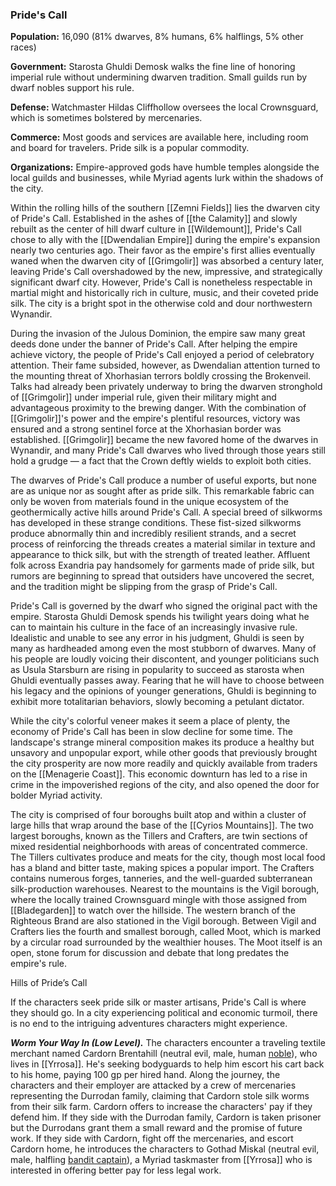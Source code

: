 ### Pride's Call

**Population:** 16,090 (81% dwarves, 8% humans, 6% halflings, 5% other races)

**Government:** Starosta Ghuldi Demosk walks the fine line of honoring imperial rule without undermining dwarven tradition. Small guilds run by dwarf nobles support his rule.

**Defense:** Watchmaster Hildas Cliffhollow oversees the local Crownsguard, which is sometimes bolstered by mercenaries.

**Commerce:** Most goods and services are available here, including room and board for travelers. Pride silk is a popular commodity.

**Organizations:** Empire-approved gods have humble temples alongside the local guilds and businesses, while Myriad agents lurk within the shadows of the city.

Within the rolling hills of the southern [[Zemni Fields]] lies the dwarven city of Pride's Call. Established in the ashes of [[the Calamity]] and slowly rebuilt as the center of hill dwarf culture in [[Wildemount]], Pride's Call chose to ally with the [[Dwendalian Empire]] during the empire's expansion nearly two centuries ago. Their favor as the empire's first allies eventually waned when the dwarven city of [[Grimgolir]] was absorbed a century later, leaving Pride's Call overshadowed by the new, impressive, and strategically significant dwarf city. However, Pride's Call is nonetheless respectable in martial might and historically rich in culture, music, and their coveted pride silk. The city is a bright spot in the otherwise cold and dour northwestern Wynandir.

During the invasion of the Julous Dominion, the empire saw many great deeds done under the banner of Pride's Call. After helping the empire achieve victory, the people of Pride's Call enjoyed a period of celebratory attention. Their fame subsided, however, as Dwendalian attention turned to the mounting threat of Xhorhasian terrors boldly crossing the Brokenveil. Talks had already been privately underway to bring the dwarven stronghold of [[Grimgolir]] under imperial rule, given their military might and advantageous proximity to the brewing danger. With the combination of [[Grimgolir]]'s power and the empire's plentiful resources, victory was ensured and a strong sentinel force at the Xhorhasian border was established. [[Grimgolir]] became the new favored home of the dwarves in Wynandir, and many Pride's Call dwarves who lived through those years still hold a grudge — a fact that the Crown deftly wields to exploit both cities.

The dwarves of Pride's Call produce a number of useful exports, but none are as unique nor as sought after as pride silk. This remarkable fabric can only be woven from materials found in the unique ecosystem of the geothermically active hills around Pride's Call. A special breed of silkworms has developed in these strange conditions. These fist-sized silkworms produce abnormally thin and incredibly resilient strands, and a secret process of reinforcing the threads creates a material similar in texture and appearance to thick silk, but with the strength of treated leather. Affluent folk across Exandria pay handsomely for garments made of pride silk, but rumors are beginning to spread that outsiders have uncovered the secret, and the tradition might be slipping from the grasp of Pride's Call.

Pride's Call is governed by the dwarf who signed the original pact with the empire. Starosta Ghuldi Demosk spends his twilight years doing what he can to maintain his culture in the face of an increasingly invasive rule. Idealistic and unable to see any error in his judgment, Ghuldi is seen by many as hardheaded among even the most stubborn of dwarves. Many of his people are loudly voicing their discontent, and younger politicians such as Usula Starsburn are rising in popularity to succeed as starosta when Ghuldi eventually passes away. Fearing that he will have to choose between his legacy and the opinions of younger generations, Ghuldi is beginning to exhibit more totalitarian behaviors, slowly becoming a petulant dictator.

While the city's colorful veneer makes it seem a place of plenty, the economy of Pride's Call has been in slow decline for some time. The landscape's strange mineral composition makes its produce a healthy but unsavory and unpopular export, while other goods that previously brought the city prosperity are now more readily and quickly available from traders on the [[Menagerie Coast]]. This economic downturn has led to a rise in crime in the impoverished regions of the city, and also opened the door for bolder Myriad activity.

The city is comprised of four boroughs built atop and within a cluster of large hills that wrap around the base of the [[Cyrios Mountains]]. The two largest boroughs, known as the Tillers and Crafters, are twin sections of mixed residential neighborhoods with areas of concentrated commerce. The Tillers cultivates produce and meats for the city, though most local food has a bland and bitter taste, making spices a popular import. The Crafters contains numerous forges, tanneries, and the well-guarded subterranean silk-production warehouses. Nearest to the mountains is the Vigil borough, where the locally trained Crownsguard mingle with those assigned from [[Bladegarden]] to watch over the hillside. The western branch of the Righteous Brand are also stationed in the Vigil borough. Between Vigil and Crafters lies the fourth and smallest borough, called Moot, which is marked by a circular road surrounded by the wealthier houses. The Moot itself is an open, stone forum for discussion and debate that long predates the empire's rule.

[](https://media.dndbeyond.com/compendium-images/egtw/yDOyqyOocErRgYJK/03-11.png)

Hills of Pride’s Call

If the characters seek pride silk or master artisans, Pride's Call is where they should go. In a city experiencing political and economic turmoil, there is no end to the intriguing adventures characters might experience.

_**Worm Your Way In (Low Level).**_ The characters encounter a traveling textile merchant named Cardorn Brentahill (neutral evil, male, human [noble](https://www.dndbeyond.com/monsters/noble)), who lives in [[Yrrosa]]. He's seeking bodyguards to help him escort his cart back to his home, paying 100 gp per hired hand. Along the journey, the characters and their employer are attacked by a crew of mercenaries representing the Durrodan family, claiming that Cardorn stole silk worms from their silk farm. Cardorn offers to increase the characters' pay if they defend him. If they side with the Durrodan family, Cardorn is taken prisoner but the Durrodans grant them a small reward and the promise of future work. If they side with Cardorn, fight off the mercenaries, and escort Cardorn home, he introduces the characters to Gothad Miskal (neutral evil, male, halfling [bandit captain](https://www.dndbeyond.com/monsters/bandit-captain)), a Myriad taskmaster from [[Yrrosa]] who is interested in offering better pay for less legal work.